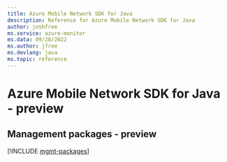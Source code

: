 ```yaml
---
title: Azure Mobile Network SDK for Java
description: Reference for Azure Mobile Network SDK for Java
author: joshfree
ms.service: azure-monitor
ms.data: 09/28/2022
ms.author: jfree
ms.devlang: java
ms.topic: reference
---
```

# Azure Mobile Network SDK for Java - preview

## Management packages - preview
[!INCLUDE [mgmt-packages](mobile-network-mgmt-index.md)]